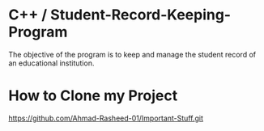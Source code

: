 # C++ / Student-Record-Keeping-Program
The objective of the program is to keep and manage the student record of  an educational institution.
# How to Clone my Project
https://github.com/Ahmad-Rasheed-01/Important-Stuff.git
